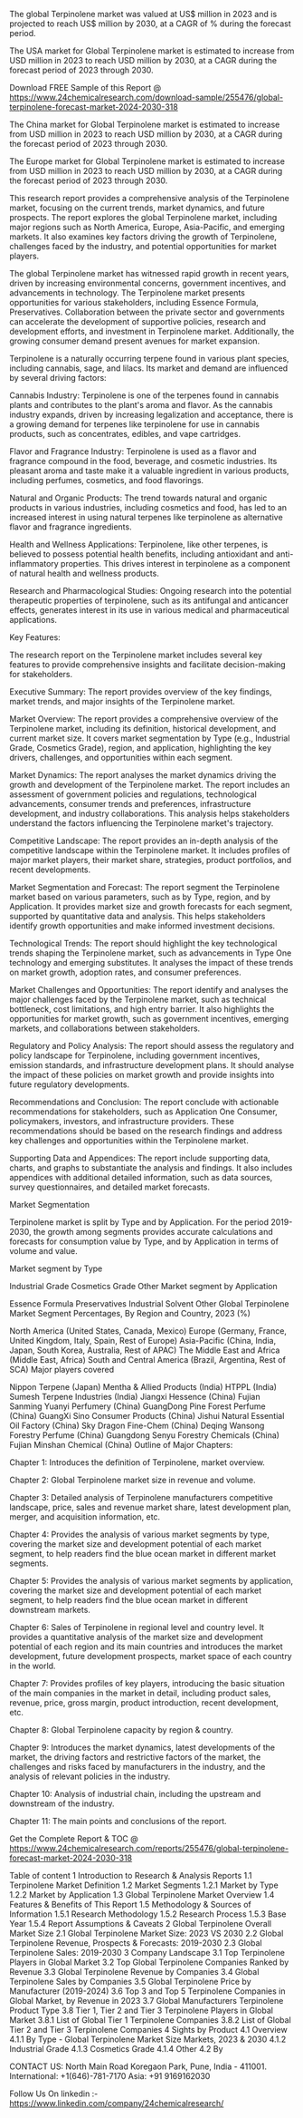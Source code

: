 The global Terpinolene market was valued at US$ million in 2023 and is projected to reach US$ million by 2030, at a CAGR of % during the forecast period.

The USA market for Global Terpinolene market is estimated to increase from USD million in 2023 to reach USD million by 2030, at a CAGR during the forecast period of 2023 through 2030.

Download FREE Sample of this Report @ https://www.24chemicalresearch.com/download-sample/255476/global-terpinolene-forecast-market-2024-2030-318

The China market for Global Terpinolene market is estimated to increase from USD million in 2023 to reach USD million by 2030, at a CAGR during the forecast period of 2023 through 2030.

The Europe market for Global Terpinolene market is estimated to increase from USD million in 2023 to reach USD million by 2030, at a CAGR during the forecast period of 2023 through 2030.

This research report provides a comprehensive analysis of the Terpinolene market, focusing on the current trends, market dynamics, and future prospects. The report explores the global Terpinolene market, including major regions such as North America, Europe, Asia-Pacific, and emerging markets. It also examines key factors driving the growth of Terpinolene, challenges faced by the industry, and potential opportunities for market players.

The global Terpinolene market has witnessed rapid growth in recent years, driven by increasing environmental concerns, government incentives, and advancements in technology. The Terpinolene market presents opportunities for various stakeholders, including Essence Formula, Preservatives. Collaboration between the private sector and governments can accelerate the development of supportive policies, research and development efforts, and investment in Terpinolene market. Additionally, the growing consumer demand present avenues for market expansion.

Terpinolene is a naturally occurring terpene found in various plant species, including cannabis, sage, and lilacs. Its market and demand are influenced by several driving factors:

Cannabis Industry: Terpinolene is one of the terpenes found in cannabis plants and contributes to the plant's aroma and flavor. As the cannabis industry expands, driven by increasing legalization and acceptance, there is a growing demand for terpenes like terpinolene for use in cannabis products, such as concentrates, edibles, and vape cartridges.

Flavor and Fragrance Industry: Terpinolene is used as a flavor and fragrance compound in the food, beverage, and cosmetic industries. Its pleasant aroma and taste make it a valuable ingredient in various products, including perfumes, cosmetics, and food flavorings.

Natural and Organic Products: The trend towards natural and organic products in various industries, including cosmetics and food, has led to an increased interest in using natural terpenes like terpinolene as alternative flavor and fragrance ingredients.

Health and Wellness Applications: Terpinolene, like other terpenes, is believed to possess potential health benefits, including antioxidant and anti-inflammatory properties. This drives interest in terpinolene as a component of natural health and wellness products.

Research and Pharmacological Studies: Ongoing research into the potential therapeutic properties of terpinolene, such as its antifungal and anticancer effects, generates interest in its use in various medical and pharmaceutical applications.

Key Features:

The research report on the Terpinolene market includes several key features to provide comprehensive insights and facilitate decision-making for stakeholders.

Executive Summary: The report provides overview of the key findings, market trends, and major insights of the Terpinolene market.

Market Overview: The report provides a comprehensive overview of the Terpinolene market, including its definition, historical development, and current market size. It covers market segmentation by Type (e.g., Industrial Grade, Cosmetics Grade), region, and application, highlighting the key drivers, challenges, and opportunities within each segment.

Market Dynamics: The report analyses the market dynamics driving the growth and development of the Terpinolene market. The report includes an assessment of government policies and regulations, technological advancements, consumer trends and preferences, infrastructure development, and industry collaborations. This analysis helps stakeholders understand the factors influencing the Terpinolene market's trajectory.

Competitive Landscape: The report provides an in-depth analysis of the competitive landscape within the Terpinolene market. It includes profiles of major market players, their market share, strategies, product portfolios, and recent developments.

Market Segmentation and Forecast: The report segment the Terpinolene market based on various parameters, such as by Type, region, and by Application. It provides market size and growth forecasts for each segment, supported by quantitative data and analysis. This helps stakeholders identify growth opportunities and make informed investment decisions.

Technological Trends: The report should highlight the key technological trends shaping the Terpinolene market, such as advancements in Type One technology and emerging substitutes. It analyses the impact of these trends on market growth, adoption rates, and consumer preferences.

Market Challenges and Opportunities: The report identify and analyses the major challenges faced by the Terpinolene market, such as technical bottleneck, cost limitations, and high entry barrier. It also highlights the opportunities for market growth, such as government incentives, emerging markets, and collaborations between stakeholders.

Regulatory and Policy Analysis: The report should assess the regulatory and policy landscape for Terpinolene, including government incentives, emission standards, and infrastructure development plans. It should analyse the impact of these policies on market growth and provide insights into future regulatory developments.

Recommendations and Conclusion: The report conclude with actionable recommendations for stakeholders, such as Application One Consumer, policymakers, investors, and infrastructure providers. These recommendations should be based on the research findings and address key challenges and opportunities within the Terpinolene market.

Supporting Data and Appendices: The report include supporting data, charts, and graphs to substantiate the analysis and findings. It also includes appendices with additional detailed information, such as data sources, survey questionnaires, and detailed market forecasts.

Market Segmentation

Terpinolene market is split by Type and by Application. For the period 2019-2030, the growth among segments provides accurate calculations and forecasts for consumption value by Type, and by Application in terms of volume and value.

Market segment by Type

Industrial Grade
Cosmetics Grade
Other
Market segment by Application

Essence Formula
Preservatives
Industrial Solvent
Other
Global Terpinolene Market Segment Percentages, By Region and Country, 2023 (%)

North America (United States, Canada, Mexico)
Europe (Germany, France, United Kingdom, Italy, Spain, Rest of Europe)
Asia-Pacific (China, India, Japan, South Korea, Australia, Rest of APAC)
The Middle East and Africa (Middle East, Africa)
South and Central America (Brazil, Argentina, Rest of SCA)
Major players covered

Nippon Terpene (Japan)
Mentha & Allied Products (India)
HTPPL (India)
Sumesh Terpene Industries (India)
Jiangxi Hessence (China)
Fujian Sanming Yuanyi Perfumery (China)
GuangDong Pine Forest Perfume (China)
GuangXi Sino Consumer Products (China)
Jishui Natural Essential Oil Factory (China)
Sky Dragon Fine-Chem (China)
Deqing Wansong Forestry Perfume (China)
Guangdong Senyu Forestry Chemicals (China)
Fujian Minshan Chemical (China)
Outline of Major Chapters:

Chapter 1: Introduces the definition of Terpinolene, market overview.

Chapter 2: Global Terpinolene market size in revenue and volume.

Chapter 3: Detailed analysis of Terpinolene manufacturers competitive landscape, price, sales and revenue market share, latest development plan, merger, and acquisition information, etc.

Chapter 4: Provides the analysis of various market segments by type, covering the market size and development potential of each market segment, to help readers find the blue ocean market in different market segments.

Chapter 5: Provides the analysis of various market segments by application, covering the market size and development potential of each market segment, to help readers find the blue ocean market in different downstream markets.

Chapter 6: Sales of Terpinolene in regional level and country level. It provides a quantitative analysis of the market size and development potential of each region and its main countries and introduces the market development, future development prospects, market space of each country in the world.

Chapter 7: Provides profiles of key players, introducing the basic situation of the main companies in the market in detail, including product sales, revenue, price, gross margin, product introduction, recent development, etc.

Chapter 8: Global Terpinolene capacity by region & country.

Chapter 9: Introduces the market dynamics, latest developments of the market, the driving factors and restrictive factors of the market, the challenges and risks faced by manufacturers in the industry, and the analysis of relevant policies in the industry.

Chapter 10: Analysis of industrial chain, including the upstream and downstream of the industry.

Chapter 11: The main points and conclusions of the report.

Get the Complete Report & TOC @ https://www.24chemicalresearch.com/reports/255476/global-terpinolene-forecast-market-2024-2030-318

Table of content
1 Introduction to Research & Analysis Reports
1.1 Terpinolene Market Definition
1.2 Market Segments
1.2.1 Market by Type
1.2.2 Market by Application
1.3 Global Terpinolene Market Overview
1.4 Features & Benefits of This Report
1.5 Methodology & Sources of Information
1.5.1 Research Methodology
1.5.2 Research Process
1.5.3 Base Year
1.5.4 Report Assumptions & Caveats
2 Global Terpinolene Overall Market Size
2.1 Global Terpinolene Market Size: 2023 VS 2030
2.2 Global Terpinolene Revenue, Prospects & Forecasts: 2019-2030
2.3 Global Terpinolene Sales: 2019-2030
3 Company Landscape
3.1 Top Terpinolene Players in Global Market
3.2 Top Global Terpinolene Companies Ranked by Revenue
3.3 Global Terpinolene Revenue by Companies
3.4 Global Terpinolene Sales by Companies
3.5 Global Terpinolene Price by Manufacturer (2019-2024)
3.6 Top 3 and Top 5 Terpinolene Companies in Global Market, by Revenue in 2023
3.7 Global Manufacturers Terpinolene Product Type
3.8 Tier 1, Tier 2 and Tier 3 Terpinolene Players in Global Market
3.8.1 List of Global Tier 1 Terpinolene Companies
3.8.2 List of Global Tier 2 and Tier 3 Terpinolene Companies
4 Sights by Product
4.1 Overview
4.1.1 By Type - Global Terpinolene Market Size Markets, 2023 & 2030
4.1.2 Industrial Grade
4.1.3 Cosmetics Grade
4.1.4 Other
4.2 By

CONTACT US:
North Main Road Koregaon Park, Pune, India - 411001.
International: +1(646)-781-7170
Asia: +91 9169162030

Follow Us On linkedin :- https://www.linkedin.com/company/24chemicalresearch/

